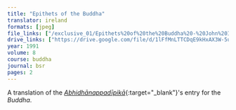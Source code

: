 ```yaml
---
title: "Epithets of the Buddha"
translator: ireland
formats: [jpeg]
file_links: ["/exclusive_01/Epithets%20of%20the%20Buddha%20-%20John%20Ireland.jpeg"]
drive_links: ["https://drive.google.com/file/d/1lFfMnLTTCDqE9kHxAX3W-5u752rESg2c/view?usp=drivesdk"]
year: 1991
volume: 8
course: buddha
journal: bsr
pages: 2
---
```


A translation of the [_Abhidhānappadīpikā_](https://en.wikipedia.org/wiki/Moggallana_Thera){:target="_blank"}'s entry for the _Buddha_.

